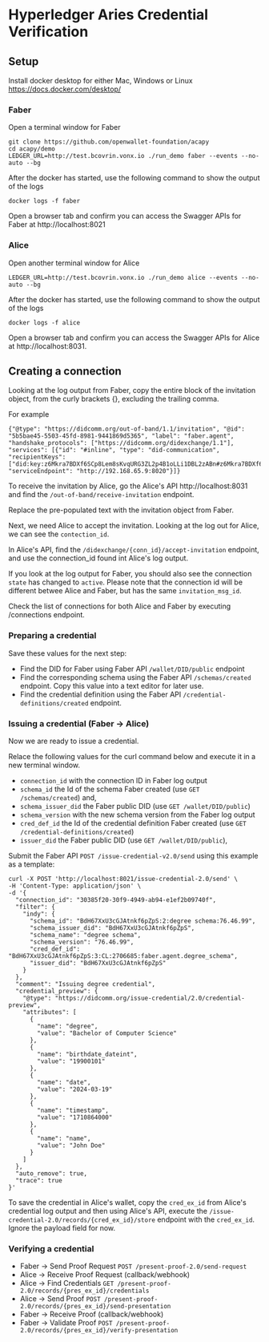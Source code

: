 # Hyperledger Aries Credential Verification
## Setup

Install docker desktop for either Mac, Windows or Linux https://docs.docker.com/desktop/

### Faber
Open a terminal window for Faber
```
git clone https://github.com/openwallet-foundation/acapy
cd acapy/demo
LEDGER_URL=http://test.bcovrin.vonx.io ./run_demo faber --events --no-auto --bg
```
After the docker has started, use the following command to show the output of the logs
```
docker logs -f faber
```
Open a browser tab and confirm you can access the Swagger APIs for Faber at http://localhost:8021

### Alice
Open another terminal window for Alice
```
LEDGER_URL=http://test.bcovrin.vonx.io ./run_demo alice --events --no-auto --bg
```
After the docker has started, use the following command to show the output of the logs
```
docker logs -f alice
```
Open a browser tab and confirm you can access the Swagger APIs for Alice at http://localhost:8031.

## Creating a connection
Looking at the log output from Faber, copy the entire block of the invitation object, from the curly brackets {}, excluding the trailing comma.

For example
```
{"@type": "https://didcomm.org/out-of-band/1.1/invitation", "@id": "5b5bae45-5503-45fd-8981-9441869d5365", "label": "faber.agent", "handshake_protocols": ["https://didcomm.org/didexchange/1.1"], "services": [{"id": "#inline", "type": "did-communication", "recipientKeys": ["did:key:z6Mkra7BDXf6SCp8Lem8sKvqURG3ZL2p4B1oLLi1DBL2zABn#z6Mkra7BDXf6SCp8Lem8sKvqURG3ZL2p4B1oLLi1DBL2zABn"], "serviceEndpoint": "http://192.168.65.9:8020"}]}
```

To receive the invitation by Alice, go the Alice's API http://localhost:8031 and find the ```/out-of-band/receive-invitation``` endpoint.

Replace the pre-populated text with the invitation object from Faber.

Next, we need Alice to accept the invitation.  Looking at the log out for Alice, we can see the ```contection_id```.  

In Alice's API, find the ```/didexchange/{conn_id}/accept-invitation``` endpoint, and use the connection_id found int Alice's log output.

If you look at the log output for Faber, you should also see the connection ```state``` has changed to ```active```.  Please note that the connection id will be different betwee Alice and Faber, but has the same ```invitation_msg_id```.

Check the list of connections for both Alice and Faber by executing /connections endpoint.


### Preparing a credential
Save these values for the next step:
- Find the DID for Faber using Faber API ```/wallet/DID/public``` endpoint
- Find the corresponding schema using the Faber API ```/schemas/created``` endpoint. Copy this value into a text editor for later use.
- Find the credential definition using the Faber API ```/credential-definitions/created``` endpoint. 

### Issuing a credential (Faber -> Alice)
Now we are ready to issue a credential. 

Relace the following values for the curl command below and execute it in a new terminal window. 

- ```connection_id``` with the connection ID in Faber log output
- ```schema_id``` the Id of the schema Faber created (use ```GET /schemas/created```) and,
- ```schema_issuer_did``` the Faber public DID (use ```GET /wallet/DID/public```)
- ```schema_version``` with the new schema version from the Faber log output
- ```cred_def_id``` the Id of the credential definition Faber created (use ```GET /credential-definitions/created```)
- ```issuer_did``` the Faber public DID (use ```GET /wallet/DID/public```),

Submit the Faber API ```POST /issue-credential-v2.0/send``` using this example as a template:
```
curl -X POST 'http://localhost:8021/issue-credential-2.0/send' \
-H 'Content-Type: application/json' \
-d '{
  "connection_id": "30385f20-30f9-4949-ab94-e1ef2b09740f",
  "filter": {
    "indy": {
      "schema_id": "BdH67XxU3cGJAtnkf6pZpS:2:degree schema:76.46.99",
      "schema_issuer_did": "BdH67XxU3cGJAtnkf6pZpS",
      "schema_name": "degree schema",
      "schema_version": "76.46.99",
      "cred_def_id": "BdH67XxU3cGJAtnkf6pZpS:3:CL:2706685:faber.agent.degree_schema",
      "issuer_did": "BdH67XxU3cGJAtnkf6pZpS"
    }
  },
  "comment": "Issuing degree credential",
  "credential_preview": {
    "@type": "https://didcomm.org/issue-credential/2.0/credential-preview",
    "attributes": [
      {
        "name": "degree",
        "value": "Bachelor of Computer Science"
      },
      {
        "name": "birthdate_dateint",
        "value": "19900101"
      },
      {
        "name": "date",
        "value": "2024-03-19"
      },
      {
        "name": "timestamp",
        "value": "1710864000"
      },
      {
        "name": "name",
        "value": "John Doe"
      }
    ]
  },
  "auto_remove": true,
  "trace": true
}'
```

To save the credential in Alice's wallet, copy the ```cred_ex_id``` from Alice's credential log output and then using Alice's API, execute the ```/issue-credential-2.0/records/{cred_ex_id}/store``` endpoint with the ```cred_ex_id```.  Ignore the payload field for now.

### Verifying a credential
- Faber -> Send Proof Request ```POST /present-proof-2.0/send-request```
- Alice -> Receive Proof Request (callback/webhook)
- Alice -> Find Credentials ```GET /present-proof-2.0/records/{pres_ex_id}/credentials```
- Alice -> Send Proof ```POST /present-proof-2.0/records/{pres_ex_id}/send-presentation```
- Faber -> Receive Proof (callback/webhook)
- Faber -> Validate Proof ```POST /present-proof-2.0/records/{pres_ex_id}/verify-presentation```

  






